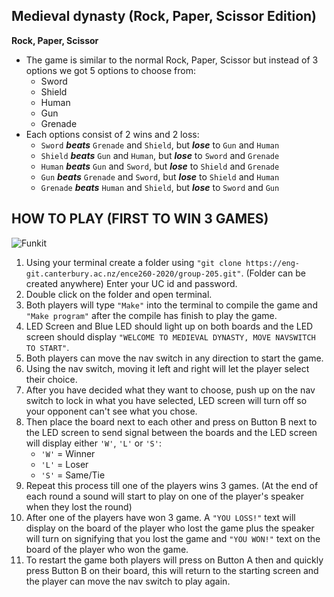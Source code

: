 ## Medieval dynasty (Rock, Paper, Scissor Edition)
**Rock, Paper, Scissor**
- The game is similar to the normal Rock, Paper, Scissor but instead 
of 3 options we got 5 options to choose from:
  - Sword
  - Shield
  - Human
  - Gun
  - Grenade
- Each options consist of 2 wins and 2 loss:
  - `Sword` ***beats*** `Grenade` and `Shield`, but ***lose*** to `Gun` and `Human`
  - `Shield` ***beats*** `Gun` and `Human`, but ***lose*** to `Sword` and `Grenade`
  - `Human` ***beats*** `Gun` and `Sword`, but ***lose*** to `Shield` and `Grenade`
  - `Gun` ***beats*** `Grenade` and `Sword`, but ***lose*** to `Shield` and `Human`
  - `Grenade` ***beats*** `Human` and `Shield`, but ***lose*** to `Sword` and `Gun`

## HOW TO PLAY (FIRST TO WIN 3 GAMES)
![Funkit](/uploads/49118eeb09db0da9e853500c14962bec/Funkit.jpg)
1.  Using your terminal create a folder using `"git clone https://eng-git.canterbury.ac.nz/ence260-2020/group-205.git"`. (Folder can be created anywhere) Enter your UC id and password.
2.  Double click on the folder and open terminal.
3.  Both players will type `"Make"` into the terminal to compile the game and `"Make program"` after the compile has finish to play the game.
4.  LED Screen and Blue LED should light up on both boards and the LED screen should display `"WELCOME TO MEDIEVAL DYNASTY, MOVE NAVSWITCH TO START"`.
5.  Both players can move the nav switch in any direction to start the game. 
6.  Using the nav switch, moving it left and right will let the player select their choice.
7.  After you have decided what they want to choose, push up on the nav switch to lock in what you have selected, LED screen will turn off so your opponent can't see what you chose.
8.  Then place the board next to each other and press on Button B next to the LED screen to send signal between the boards and the LED screen will display either `'W'`, `'L'` or `'S'`:
    - `'W'` = Winner
    - `'L'` = Loser
    - `'S'` = Same/Tie
9. Repeat this process till one of the players wins 3 games. (At the end of each round a sound will start to play on one of the player's speaker when they lost the round)
10. After one of the players have won 3 game. A `"YOU LOSS!"` text will display on the board of the player who lost the game plus the speaker will turn on signifying that you lost the game and `"YOU WON!"` text on the board of the player who won the game.
11. To restart the game both players will press on Button A then and quickly press Button B on their board, this will return to the starting screen and the player can move the nav switch to play again.

